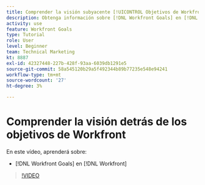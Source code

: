 ```yaml
---
title: Comprender la visión subyacente [!UICONTROL Objetivos de Workfront]
description: Obtenga información sobre [!DNL Workfront Goals] en [!DNL  Workfront] del equipo de productos.
activity: use
feature: Workfront Goals
type: Tutorial
role: User
level: Beginner
team: Technical Marketing
kt: 8887
exl-id: 42327448-227b-428f-93aa-6039db1291e5
source-git-commit: 58a545120b29a5f492344b89b77235e548e94241
workflow-type: tm+mt
source-wordcount: '27'
ht-degree: 3%

---
```


# Comprender la visión detrás de los objetivos de Workfront

En este vídeo, aprenderá sobre:

* [!DNL Workfront Goals] en [!DNL  Workfront]

>[!VIDEO](https://video.tv.adobe.com/v/335181/?quality=12)
